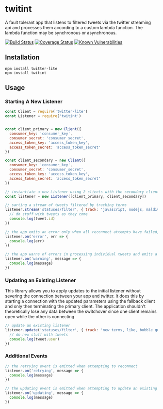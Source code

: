 # twitint

A fault tolerant app that listens to filtered tweets via the twitter streaming api and processes them according to a custom lambda function. The lambda function may be synchronous or asynchronous.

[![Build Status](https://travis-ci.org/umran/twitint.svg?branch=master)](https://travis-ci.org/umran/twitint)
[![Coverage Status](https://img.shields.io/coveralls/github/umran/twitint/master.svg)](https://coveralls.io/github/umran/twitint?branch=master)
[![Known Vulnerabilities](https://snyk.io/test/github/umran/twitint/badge.svg)](https://snyk.io/test/github/umran/twitint)

## Installation

```
npm install twitter-lite
npm install twitint
```
## Usage

### Starting A New Listener

```javascript
const Client = require('twitter-lite')
const Listener = require('twitint')


const client_primary = new Client({
  consumer_key: 'consumer_key',
  consumer_secret: 'consumer_secret',
  access_token_key: 'access_token_key',
  access_token_secret: 'access_token_secret'
})

const client_secondary = new Client({
  consumer_key: 'consumer_key',
  consumer_secret: 'consumer_secret',
  access_token_key: 'access_token_key',
  access_token_secret: 'access_token_secret'
})

// instantiate a new Listener using 2 clients with the secondary client acting as a fallback
const listener = new Listener([client_primary, client_secondary])

// sarting a stream of tweets filtered by tracking terms
listener.stream('statuses/filter', { track: 'javascript, nodejs, maldives, twitter, and, so, on' }, tweet => {
  // do stuff with tweets as they come
  console.log(tweet.id)
})

// the app emits an error only when all reconnect attempts have failed, thereby suspending all listeners
listener.on('error', err => {
  console.log(err)
})

// the app warns of errors in processing individual tweets and emits a warning whenever the active client connection is interrupted
listener.on('warning', message => {
  console.log(message)
})
```

### Updating an Existing Listener
This library allows you to apply updates to the initial listener without severing the connection between your app and twitter. It does this by starting a connection with the updated parameters using the fallback client and only then terminating the primary client. The application shouldn't theoretically lose any data between the switchover since one client remains open while the other is connecting.

```javascript
// update an existing listener
listener.update('statuses/filter', { track: 'new terms, like, bubble gum, facebook, instagram, #10YearChallenge' }, tweet => {
  // do new stuff with tweets
  console.log(tweet.user)
})
```

### Additional Events

```javascript
// the retrying event is emitted when attempting to reconnect
listener.on('retrying', message => {
  console.log(message)
})

// the updating event is emitted when attempting to update an existing listener
listener.on('updating', message => {
  console.log(message)
})
```
